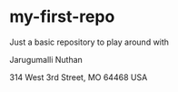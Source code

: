 # my-first-repo

Just a basic repository to play around with

Jarugumalli Nuthan

314 West 3rd Street, MO 64468 USA
